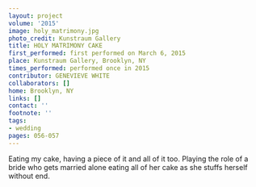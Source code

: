 ```yaml
---
layout: project
volume: '2015'
image: holy_matrimony.jpg
photo_credit: Kunstraum Gallery
title: HOLY MATRIMONY CAKE
first_performed: first performed on March 6, 2015
place: Kunstraum Gallery, Brooklyn, NY
times_performed: performed once in 2015
contributor: GENEVIEVE WHITE
collaborators: []
home: Brooklyn, NY
links: []
contact: ''
footnote: ''
tags:
- wedding
pages: 056-057
---
```


Eating my cake, having a piece of it and all of it too. Playing the role of a bride who gets married alone eating all of her cake as she stuffs herself without end.
